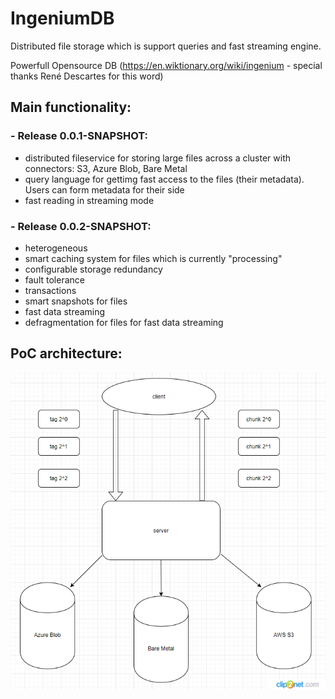 # IngeniumDB

Distributed file storage which is support queries and fast streaming engine.

Powerfull Opensource DB (https://en.wiktionary.org/wiki/ingenium - special thanks René Descartes for this word)

## Main functionality:

### - Release 0.0.1-SNAPSHOT:
- distributed fileservice for storing large files across a cluster with connectors: S3, Azure Blob, Bare Metal
- query language for gettimg fast access to the files (their metadata). Users can form metadata for their side
- fast reading in streaming mode 

### - Release 0.0.2-SNAPSHOT:
- heterogeneous
- smart caching system for files which is currently "processing"
- configurable storage redundancy
- fault tolerance 
- transactions
- smart snapshots for files
- fast data streaming
- defragmentation for files for fast data streaming

## PoC architecture:
![diagram](architecture.png "architecture")

